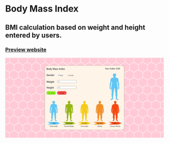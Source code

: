 # Body Mass Index
## BMI calculation based on weight and height entered by users.
### [Preview website](https://milyazkamil.github.io/Body-Mass-Index/)
![](./src/assets/images/readme-image.png)